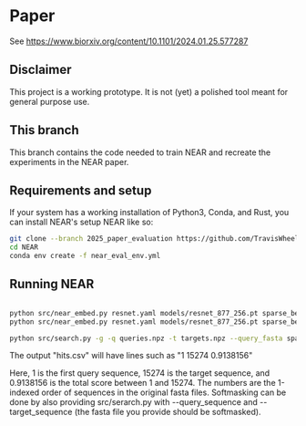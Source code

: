 # Paper
See https://www.biorxiv.org/content/10.1101/2024.01.25.577287

## Disclaimer

This project is a working prototype. It is not (yet) a polished tool meant for general purpose use. 

## This branch

This branch contains the code needed to train NEAR and recreate the experiments in the NEAR paper.


## Requirements and setup

If your system has a working installation of Python3, Conda, and Rust, you can install NEAR's setup NEAR like so:

```bash
git clone --branch 2025_paper_evaluation https://github.com/TravisWheelerLab/NEAR.git
cd NEAR
conda env create -f near_eval_env.yml
```

## Running NEAR

```bash

python src/near_embed.py resnet.yaml models/resnet_877_256.pt sparse_benchmark/sparse_query_softmask.fa queries.npz
python src/near_embed.py resnet.yaml models/resnet_877_256.pt sparse_benchmark/sparse_target_softmask_mixed.fa targets.npz

python src/search.py -g -q queries.npz -t targets.npz --query_fasta sparse_benchmark/sparse_query_softmask.fa --target_fasta sparse_benchmark/sparse_target_softmask_mixed.fa -o hits.csv

```

The output "hits.csv" will have lines such as "1 15274 0.9138156"

Here, 1 is the first query sequence, 15274 is the target sequence, and 0.9138156 is the total score between 1 and 15274. The numbers are the 1-indexed order of sequences in the original fasta files. Softmasking can be done by also providing src/serarch.py with --query_sequence and --target_sequence (the fasta file you provide should be softmasked).
